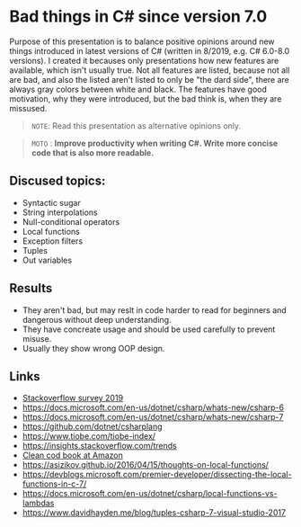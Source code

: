 # Bad things in C# since version 7.0

Purpose of this presentation is to balance positive opinions around new things introduced in latest versions of C# (written in 8/2019, e.g. C# 6.0-8.0 versions). I created it becauses only presentations how new features are available, which isn't usually true. Not all features are listed, because not all are bad, and also the listed aren't listed to only be "the dard side", there are always gray colors between white and black. The features have good motivation, why they were introduced, but the bad think is, when they are missused.

> `NOTE`: Read this presentation as alternative opinions only.

> `MOTO` :  **Improve productivity when writing C#. Write more concise code that is also more readable.**

## Discused topics:

* Syntactic sugar
* String interpolations
* Null-conditional operators
* Local functions
* Exception filters
* Tuples
* Out variables

## Results

* They aren't bad, but may reslt in code harder to read for beginners and dangerous without deep understanding.
* They have concreate usage and should be used carefully to prevent misuse.
* Usually they show wrong OOP design.

## Links

* [Stackoverflow survey 2019](https://insights.stackoverflow.com/survey/2019#experience)
* https://docs.microsoft.com/en-us/dotnet/csharp/whats-new/csharp-6
* https://docs.microsoft.com/en-us/dotnet/csharp/whats-new/csharp-7
* https://github.com/dotnet/csharplang
* https://www.tiobe.com/tiobe-index/
* https://insights.stackoverflow.com/trends
* [Clean cod book at Amazon](https://www.amazon.com/Clean-Code-Handbook-Software-Craftsmanship/dp/0132350882)
* https://asizikov.github.io/2016/04/15/thoughts-on-local-functions/
* https://devblogs.microsoft.com/premier-developer/dissecting-the-local-functions-in-c-7/
* https://docs.microsoft.com/en-us/dotnet/csharp/local-functions-vs-lambdas
* https://www.davidhayden.me/blog/tuples-csharp-7-visual-studio-2017
